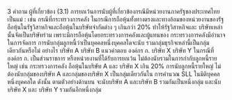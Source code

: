 3
คำถาม
ผู้ที่เกี่ยวข้อง
(3.1) การยกเว้นการนับผู้ที่เกี่ยวข้องกรณีมีหน่วยงานภาครัฐของประเทศไทยเป็นแม่ :
เช่น กรณีที่กระทรวงการคลัง
ในกรณีการถือหุ้นทั้งทางตรงและทางอ้อมของหน่วยงานของรัฐ
ถือหุ้นในรัฐวิสาหกิจและถือหุ้นในบริษัทจำกัดต่าง ๆ เกินกว่า 20% ทำให้รัฐวิสาหกิจและ
บริษัทเหล่านั้นจัดเป็นบริษัทร่วม เพราะมีการถือหุ้นโดยกระทรวงการคลังและผู้แทนของ
กระทรวงการคลังมีอำนาจในการจัดการ การนับกลุ่มลูกหนี้ว่าเป็นบุคคลหนึ่งบุคคลใดจะนับ
รวมกลุ่มธุรกิจเหล่านี้เป็นกลุ่มเดียวกันหรือไม่ อย่างไร
บริษัท A
บริษัท B
แนวคําตอบ
องค์กร ก.
บริษัท X
บริษัท Y
ในกรณีที่องค์กร ก. เป็นส่วนราชการ หรือหน่วยงานที่ได้รับการยกเว้น
ไม่ต้องนับรวมในการกำกับลูกหนี้รายใหญ่ เช่น กระทรวงการคลัง
ถือหุ้นในบริษัท A และ บริษัท X เกิน 20% การนับลูกหนี้รายใหญ่
ไม่ต้องนับกลุ่มของบริษัท A และกลุ่มของบริษัท X เป็นกลุ่มเดียวกันใน
การคำนวณ SLL ในมิติบุคคลหนึ่งบุคคลใด ดังนั้น ตามตัวอย่างด้านบน
จะนับบริษัท A และบริษัท B รวมกันเป็นหนึ่งกลุ่ม และนับบริษัท X และ
บริษัท Y รวมกันอีกหนึ่งกลุ่ม
